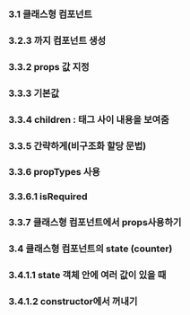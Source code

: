 ### 3.1 클래스형 컴포넌트

### 3.2.3 까지 컴포넌트 생성

### 3.3.2 props 값 지정

### 3.3.3 기본값

### 3.3.4 children : 태그 사이 내용을 보여줌

### 3.3.5 간략하게(비구조화 할당 문법)

### 3.3.6 propTypes 사용

### 3.3.6.1 isRequired

### 3.3.7 클래스형 컴포넌트에서 props사용하기

### 3.4 클래스형 컴포넌트의 state (counter)

### 3.4.1.1 state 객체 안에 여러 값이 있을 때

### 3.4.1.2 constructor에서 꺼내기

